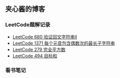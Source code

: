 ## 夹心酱的博客

### LeetCode题解记录

- [LeetCode 680 验证回文字符串Ⅱ](https://github.com/qunzi0214/blog/issues/2)
- [LeetCode 1371 每个元音包含偶数次的最长子字符串](https://github.com/qunzi0214/blog/issues/3)
- [LeetCode 279 完全平方数](https://github.com/qunzi0214/blog/issues/4)
- [LeetCode 494 目标和](https://github.com/qunzi0214/blog/issues/5)

### 看书笔记

